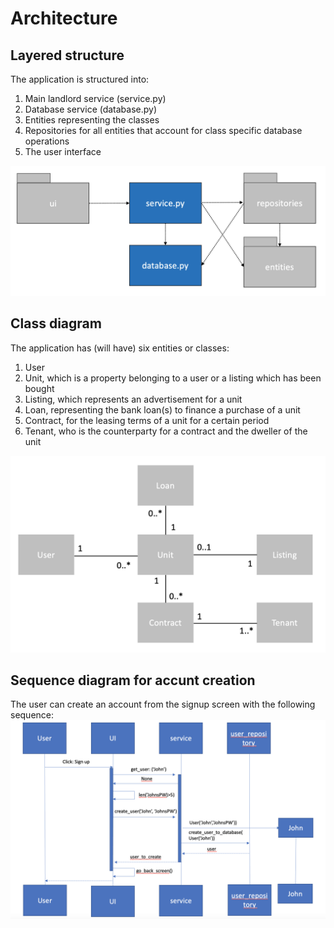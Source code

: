 # Architecture
## Layered structure

The application is structured into:
1. Main landlord service (service.py)
2. Database service (database.py)
3. Entities representing the classes
4. Repositories for all entities that account for class specific database operations
5. The user interface

<img src="https://raw.githubusercontent.com/miikara/landlord/master/documentation/pictures/architecture.png">

## Class diagram

The application has (will have) six entities or classes:
1. User
2. Unit, which is a property belonging to a user or a listing which has been bought
3. Listing, which represents an advertisement for a unit 
4. Loan, representing the bank loan(s) to finance a purchase of a unit
5. Contract, for the leasing terms of a unit for a certain period
6. Tenant, who is the counterparty for a contract and the dweller of the unit 
 
<img src="https://raw.githubusercontent.com/miikara/landlord/master/documentation/pictures/class diagram.png">

## Sequence diagram for accunt creation

The user can create an account from the signup screen with the following sequence:
<img src="https://raw.githubusercontent.com/miikara/landlord/master/documentation/pictures/sequence_chart_sign_up.png">